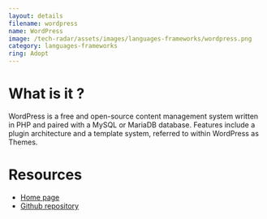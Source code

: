 ```yaml
---
layout: details
filename: wordpress
name: WordPress
image: /tech-radar/assets/images/languages-frameworks/wordpress.png
category: languages-frameworks
ring: Adopt
---
```


# What is it ?
WordPress is a free and open-source content management system written in PHP and paired with a MySQL or MariaDB database. Features include a plugin architecture and a template system, referred to within WordPress as Themes.



# Resources
- [Home page](https://wordpress.com/)
- [Github repository](https://github.com/symfony/symfony)


